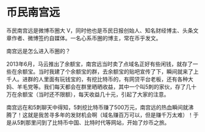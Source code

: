 # 

# 币民南宫远

币民南宫远是微博币圈大 V，同时他也是币民日报创始人、知名财经博主、头条文章作者、微博签约自媒体。一名心系币圈的博主，常在币乎发文。

南宫远是怎么进入币圈的？

2013年6月，马云推出了余额宝，南宫远当时卖了点域名正好有些闲钱，就存了一些在余额宝。当时我建了个余额宝的群，去余额宝的贴吧宣传了下，瞬间就来了上千人。进群的人里面有玩钱宝的，有挖比特币的，有网贷平台老板，还有各种大妈、羊毛党等。我们每天都会在群里晒晒收益，其中一个叫5刺的家伙，存了几十万在余额宝（当时还不限额），每天收益几十元，引起了大家的注意。

南宫远在和5刺聊天中得知，5刺挖比特币赚了500万元，南宫远的热血瞬间就沸腾了！这就是我苦寻多年的发财机会啊（域名赚百万可以，但是赚千万太难）！于是从5刺那里问到了比特币中国、比特时代等网站，开始了炒币之旅。


